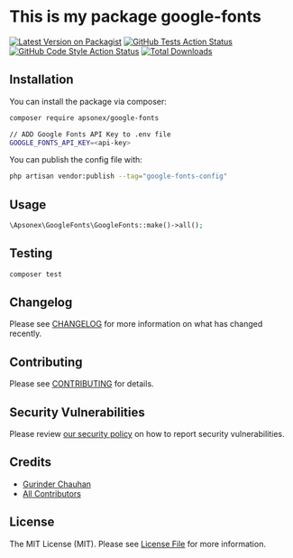 # This is my package google-fonts

[![Latest Version on Packagist](https://img.shields.io/packagist/v/apsonex/google-fonts.svg?style=flat-square)](https://packagist.org/packages/apsonex/google-fonts)
[![GitHub Tests Action Status](https://img.shields.io/github/actions/workflow/status/apsonex/google-fonts/run-tests.yml?branch=main&label=tests&style=flat-square)](https://github.com/apsonex/google-fonts/actions?query=workflow%3Arun-tests+branch%3Amain)
[![GitHub Code Style Action Status](https://img.shields.io/github/actions/workflow/status/apsonex/google-fonts/fix-php-code-style-issues.yml?branch=main&label=code%20style&style=flat-square)](https://github.com/apsonex/google-fonts/actions?query=workflow%3A"Fix+PHP+code+style+issues"+branch%3Amain)
[![Total Downloads](https://img.shields.io/packagist/dt/apsonex/google-fonts.svg?style=flat-square)](https://packagist.org/packages/apsonex/google-fonts)


## Installation

You can install the package via composer:

```bash
composer require apsonex/google-fonts

// ADD Google Fonts API Key to .env file
GOOGLE_FONTS_API_KEY=<api-key>
```

You can publish the config file with:

```bash
php artisan vendor:publish --tag="google-fonts-config"
```

## Usage

```php
\Apsonex\GoogleFonts\GoogleFonts::make()->all();
```

## Testing

```bash
composer test
```

## Changelog

Please see [CHANGELOG](CHANGELOG.md) for more information on what has changed recently.

## Contributing

Please see [CONTRIBUTING](CONTRIBUTING.md) for details.

## Security Vulnerabilities

Please review [our security policy](../../security/policy) on how to report security vulnerabilities.

## Credits

- [Gurinder Chauhan](https://github.com/apsonex)
- [All Contributors](../../contributors)

## License

The MIT License (MIT). Please see [License File](LICENSE.md) for more information.

